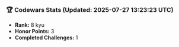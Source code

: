 ### 🏆 Codewars Stats (Updated: 2025-07-27 13:23:23 UTC)

- **Rank:** 8 kyu
- **Honor Points:** 3
- **Completed Challenges:** 1
